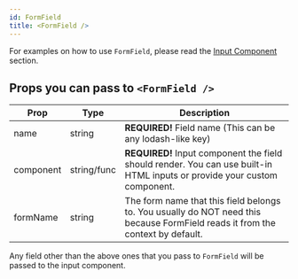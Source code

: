 ```yaml
---
id: FormField
title: <FormField />
---
```


For examples on how to use `FormField`, please read the [Input Component](guides/input-component.md) section.

## Props you can pass to `<FormField />`

| Prop      | Type        | Description |
| --------- | ----------- | ----------- |
| name      | string      | **REQUIRED!** Field name (This can be any lodash-like key) |
| component | string/func | **REQUIRED!** Input component the field should render. You can use built-in HTML inputs or provide your custom component. |
| formName  | string | The form name that this field belongs to. You usually do NOT need this because FormField reads it from the context by default. |

Any field other than the above ones that you pass to `FormField` will be passed to the input component.
